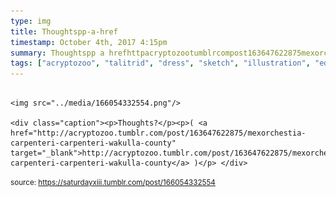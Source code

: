 ```yaml
---
type: img
title: Thoughtspp-a-href
timestamp: October 4th, 2017 4:15pm
summary: Thoughtspp a hrefhttpacryptozootumblrcompost163647622875mexorchestiacarpentericarpenteriwakullacounty targetblankhttpacr
tags: ["acryptozoo", "talitrid", "dress", "sketch", "illustration", "edmonton", "art"]
---
```


                
                
                
                                                                                        <img src="../media/166054332554.png"/>
                                                                                          <div class="caption"><p>Thoughts?</p><p>( <a href="http://acryptozoo.tumblr.com/post/163647622875/mexorchestia-carpenteri-carpenteri-wakulla-county" target="_blank">http://acryptozoo.tumblr.com/post/163647622875/mexorchestia-carpenteri-carpenteri-wakulla-county</a> )</p> </div>
                                    
                
                
                
                
                                
<small>source: https://saturdayxiii.tumblr.com/post/166054332554</small>